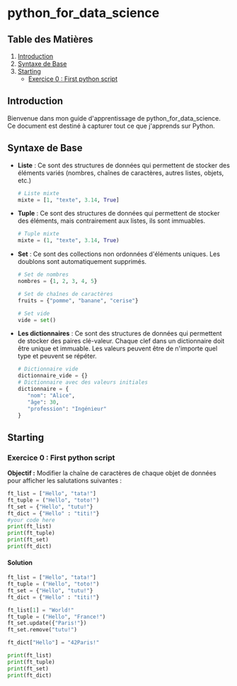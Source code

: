 # python_for_data_science

## Table des Matières

1. [Introduction](#introduction)
2. [Syntaxe de Base](#syntaxe-de-base)
3. [Starting](#starting)
   - [Exercice 0 : First python script](#exercice-0--first-python-script)

## Introduction

Bienvenue dans mon guide d'apprentissage de python_for_data_science. Ce document est destiné à capturer tout ce que j'apprends sur Python.

## Syntaxe de Base

- **Liste** : Ce sont des structures de données qui permettent de stocker des éléments variés (nombres, chaînes de caractères, autres listes, objets, etc.)

  ```python
  # Liste mixte
  mixte = [1, "texte", 3.14, True]
  ```

- **Tuple** : Ce sont des structures de données qui permettent de stocker des éléments, mais contrairement aux listes, ils sont immuables.
  ```python
  # Tuple mixte
  mixte = (1, "texte", 3.14, True)
  ```
- **Set** : Ce sont des collections non ordonnées d'éléments uniques. Les doublons sont automatiquement supprimés.

  ```python
  # Set de nombres
  nombres = {1, 2, 3, 4, 5}

  # Set de chaînes de caractères
  fruits = {"pomme", "banane", "cerise"}

  # Set vide
  vide = set()
  ```

- **Les dictionnaires** : Ce sont des structures de données qui permettent de stocker des paires clé-valeur. Chaque clef dans un dictionnaire doit être unique et immuable.
  Les valeurs peuvent être de n'importe quel type et peuvent se répéter.
  ```python
  # Dictionnaire vide
  dictionnaire_vide = {}
  # Dictionnaire avec des valeurs initiales
  dictionnaire = {
     "nom": "Alice",
     "âge": 30,
     "profession": "Ingénieur"
  }
  ```

## Starting

### Exercice 0 : First python script

**Objectif :** Modifier la chaîne de caractères de chaque objet de données pour afficher les salutations suivantes :

```python
ft_list = ["Hello", "tata!"]
ft_tuple = ("Hello", "toto!")
ft_set = {"Hello", "tutu!"}
ft_dict = {"Hello" : "titi!"}
#your code here
print(ft_list)
print(ft_tuple)
print(ft_set)
print(ft_dict)
```

#### Solution

```python
ft_list = ["Hello", "tata!"]
ft_tuple = ("Hello", "toto!")
ft_set = {"Hello", "tutu!"}
ft_dict = {"Hello" : "titi!"}

ft_list[1] = "World!"
ft_tuple = ("Hello", "France!")
ft_set.update({"Paris!"})
ft_set.remove("tutu!")

ft_dict["Hello"] = "42Paris!"

print(ft_list)
print(ft_tuple)
print(ft_set)
print(ft_dict)
```
